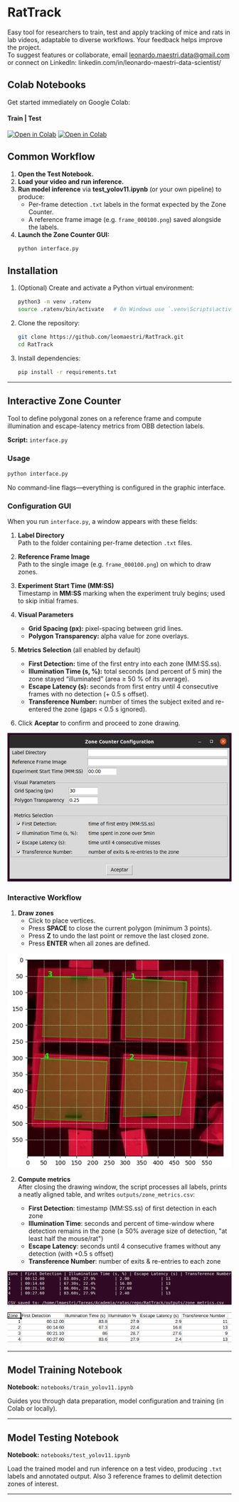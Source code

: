 # RatTrack

Easy tool for researchers to train, test and apply tracking of mice and rats in lab videos, adaptable to diverse workflows. Your feedback helps improve the project.  
To suggest features or collaborate, email [leonardo.maestri.data@gmail.com](mailto:leonardo.maestri.data@gmail.com) or connect on LinkedIn: linkedin.com/in/leonardo-maestri-data-scientist/

## Colab Notebooks

Get started immediately on Google Colab:

#### Train | Test

[![Open in Colab](https://colab.research.google.com/assets/colab-badge.svg)](https://colab.research.google.com/github/leomaestri/RatTrack/blob/main/notebooks/train_yolov11.ipynb)  [![Open in Colab](https://colab.research.google.com/assets/colab-badge.svg)](https://colab.research.google.com/github/leomaestri/RatTrack/blob/main/notebooks/test_yolov11.ipynb)

## Common Workflow

1. **Open the Test Notebook.**  
2. **Load your video and run inference.**  
3. **Run model inference** via **test_yolov11.ipynb** (or your own pipeline) to produce:  
   - Per-frame detection `.txt` labels in the format expected by the Zone Counter.  
   - A reference frame image (e.g. `frame_000100.png`) saved alongside the labels.  
4. **Launch the Zone Counter GUI:**  
   ```bash
   python interface.py
   ```
## Installation

1. (Optional) Create and activate a Python virtual environment:

   ```bash
   python3 -m venv .ratenv
   source .ratenv/bin/activate   # On Windows use `.venv\Scripts\activate`
   ```

2. Clone the repository:

   ```bash
   git clone https://github.com/leomaestri/RatTrack.git
   cd RatTrack
   ```

3. Install dependencies:

   ```bash
   pip install -r requirements.txt
   ```

---

## Interactive Zone Counter

Tool to define polygonal zones on a reference frame and compute illumination and escape-latency metrics from OBB detection labels.

**Script:** `interface.py`

### Usage

```bash
python interface.py
```
No command-line flags—everything is configured in the graphic interface.


### Configuration GUI

When you run `interface.py`, a window appears with these fields:

1. **Label Directory**  
   Path to the folder containing per-frame detection `.txt` files.

2. **Reference Frame Image**  
   Path to the single image (e.g. `frame_000100.png`) on which to draw zones.

3. **Experiment Start Time (MM:SS)**  
   Timestamp in **MM:SS** marking when the experiment truly begins; used to skip initial frames.

4. **Visual Parameters**  
   - **Grid Spacing (px):** pixel-spacing between grid lines.  
   - **Polygon Transparency:** alpha value for zone overlays.

5. **Metrics Selection** (all enabled by default)  
   - **First Detection:** time of the first entry into each zone (MM:SS.ss).  
   - **Illumination Time (s, %):** total seconds (and percent of 5 min) the zone stayed “illuminated” (area ≥ 50 % of its average).  
   - **Escape Latency (s):** seconds from first entry until 4 consecutive frames with no detection (+ 0.5 s offset).  
   - **Transference Number:** number of times the subject exited and re-entered the zone (gaps < 0.5 s ignored).

6. Click **Aceptar** to confirm and proceed to zone drawing.

![configuration_screenshot.png](docs%2Fimages%2Fconfiguration_screenshot.png)

### Interactive Workflow

1. **Draw zones**  
   - Click to place vertices.  
   - Press **SPACE** to close the current polygon (minimum 3 points).  
   - Press **Z** to undo the last point or remove the last closed zone.  
   - Press **ENTER** when all zones are defined.

![zone_delimitation_on_reference_frame.png](docs%2Fimages%2Fzone_delimitation_on_reference_frame.png)

2. **Compute metrics**  
   After closing the drawing window, the script processes all labels, prints a neatly aligned table, and writes `outputs/zone_metrics.csv`:

   * **First Detection**: timestamp (MM\:SS.ss) of first detection in each zone
   * **Illumination Time**: seconds and percent of time-window where detection remains in the zone (≥ 50% average size of detection, "at least half the mouse/rat")
   * **Escape Latency**: seconds until 4 consecutive frames without any detection (with +0.5 s offset)
   * **Transference Number**: number of exits & re-entries to each zone

![console_metrics_output_example.png](docs%2Fimages%2Fconsole_metrics_output_example.png)

![csv_metrics_output_example.png](docs%2Fimages%2Fcsv_metrics_output_example.png)

---

## Model Training Notebook

**Notebook:** `notebooks/train_yolov11.ipynb`

Guides you through data preparation, model configuration and training (in Colab or locally).

---

## Model Testing Notebook

**Notebook:** `notebooks/test_yolov11.ipynb`

Load the trained model and run inference on a test video, producing `.txt` labels and annotated output. Also 3 reference frames to delimit detection zones of interest. 

---

